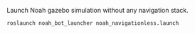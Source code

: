 Launch Noah gazebo simulation without any navigation stack.

```sh
roslaunch noah_bot_launcher noah_navigationless.launch
```

